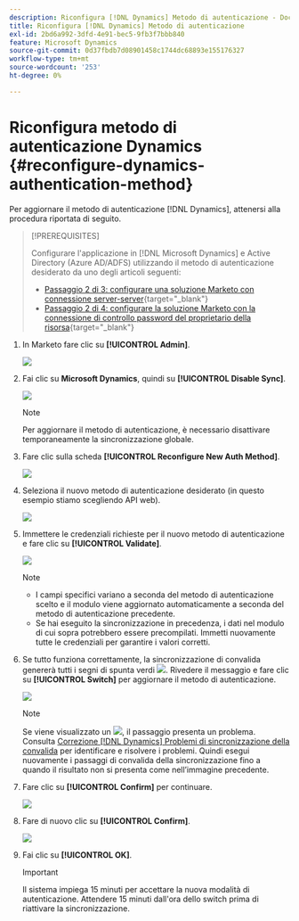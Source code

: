 ```yaml
---
description: Riconfigura [!DNL Dynamics] Metodo di autenticazione - Documentazione di Marketo - Documentazione del prodotto
title: Riconfigura [!DNL Dynamics] Metodo di autenticazione
exl-id: 2bd6a992-3dfd-4e91-bec5-9fb3f7bbb840
feature: Microsoft Dynamics
source-git-commit: 0d37fbdb7d08901458c1744dc68893e155176327
workflow-type: tm+mt
source-wordcount: '253'
ht-degree: 0%

---
```


# Riconfigura metodo di autenticazione Dynamics {#reconfigure-dynamics-authentication-method}

Per aggiornare il metodo di autenticazione [!DNL Dynamics], attenersi alla procedura riportata di seguito.

>[!PREREQUISITES]
>
>Configurare l&#39;applicazione in [!DNL Microsoft Dynamics] e Active Directory (Azure AD/ADFS) utilizzando il metodo di autenticazione desiderato da uno degli articoli seguenti:
>
>* [Passaggio 2 di 3: configurare una soluzione Marketo con connessione server-server](/help/marketo/product-docs/crm-sync/microsoft-dynamics-sync/sync-setup/microsoft-dynamics-365-with-s2s-connection/step-2-of-3-set-up.md){target="_blank"}
>* [Passaggio 2 di 4: configurare la soluzione Marketo con la connessione di controllo password del proprietario della risorsa](/help/marketo/product-docs/crm-sync/microsoft-dynamics-sync/sync-setup/microsoft-dynamics-365-with-ropc-connection/step-2-of-4-set-up.md){target="_blank"}

1. In Marketo fare clic su **[!UICONTROL Admin]**.

   ![](assets/reconfigure-dynamics-authentication-method-1.png)

1. Fai clic su **Microsoft Dynamics**, quindi su **[!UICONTROL Disable Sync]**.

   ![](assets/reconfigure-dynamics-authentication-method-2.png)

   >[!NOTE]
   >
   >Per aggiornare il metodo di autenticazione, è necessario disattivare temporaneamente la sincronizzazione globale.

1. Fare clic sulla scheda **[!UICONTROL Reconfigure New Auth Method]**.

   ![](assets/reconfigure-dynamics-authentication-method-3.png)

1. Seleziona il nuovo metodo di autenticazione desiderato (in questo esempio stiamo scegliendo API web).

   ![](assets/reconfigure-dynamics-authentication-method-4.png)

1. Immettere le credenziali richieste per il nuovo metodo di autenticazione e fare clic su **[!UICONTROL Validate]**.

   ![](assets/reconfigure-dynamics-authentication-method-5.png)

   >[!NOTE]
   >
   >* I campi specifici variano a seconda del metodo di autenticazione scelto e il modulo viene aggiornato automaticamente a seconda del metodo di autenticazione precedente.
   >* Se hai eseguito la sincronizzazione in precedenza, i dati nel modulo di cui sopra potrebbero essere precompilati. Immetti nuovamente tutte le credenziali per garantire i valori corretti.

1. Se tutto funziona correttamente, la sincronizzazione di convalida genererà tutti i segni di spunta verdi ![](assets/green-check.png). Rivedere il messaggio e fare clic su **[!UICONTROL Switch]** per aggiornare il metodo di autenticazione.

   ![](assets/reconfigure-dynamics-authentication-method-6.png)

   >[!NOTE]
   >
   >Se viene visualizzato un ![](assets/red-x.png), il passaggio presenta un problema. Consulta [Correzione [!DNL Dynamics] Problemi di sincronizzazione della convalida](/help/marketo/product-docs/crm-sync/microsoft-dynamics-sync/sync-setup/validate-microsoft-dynamics-sync/fix-dynamics-validation-sync-issues.md) per identificare e risolvere i problemi. Quindi esegui nuovamente i passaggi di convalida della sincronizzazione fino a quando il risultato non si presenta come nell’immagine precedente.

1. Fare clic su **[!UICONTROL Confirm]** per continuare.

   ![](assets/reconfigure-dynamics-authentication-method-7.png)

1. Fare di nuovo clic su **[!UICONTROL Confirm]**.

   ![](assets/reconfigure-dynamics-authentication-method-8.png)

1. Fai clic su **[!UICONTROL OK]**.

   >[!IMPORTANT]
   >
   >Il sistema impiega 15 minuti per accettare la nuova modalità di autenticazione. Attendere 15 minuti dall&#39;ora dello switch prima di riattivare la sincronizzazione.
